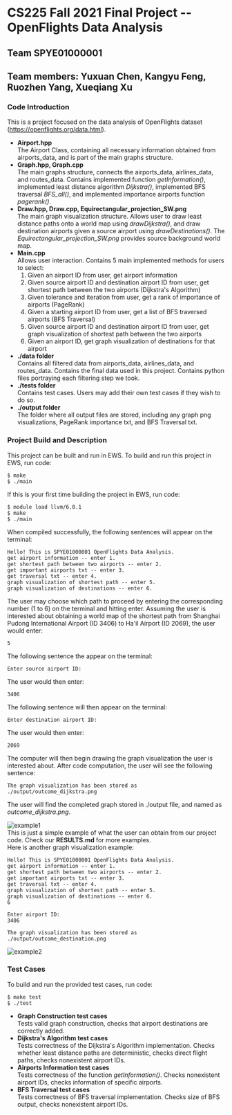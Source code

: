 # CS225 Fall 2021 Final Project -- OpenFlights Data Analysis
## Team SPYE01000001  
## Team members: Yuxuan Chen, Kangyu Feng, Ruozhen Yang, Xueqiang Xu

### Code Introduction  
This is a project focused on the data analysis of OpenFlights dataset (https://openflights.org/data.html).  
 - __Airport.hpp__  
The Airport Class, containing all necessary information obtained from airports_data, and is part of the main graphs structure.    
 - __Graph.hpp, Graph.cpp__  
The main graphs structure, connects the airports_data, airlines_data, and routes_data. Contains implemented function *getInformation()*, implemented least distance algorithm *Dijkstra()*, implemented BFS traversal *BFS_all()*, and implemented importance airports function *pagerank()*.  
 - __Draw.hpp, Draw.cpp, Equirectangular_projection_SW.png__  
The main graph visualization structure. Allows user to draw least distance paths onto a world map using *drawDijkstra()*, and draw destination airports given a source airport using *drawDestinations()*. The *Equirectangular_projection_SW.png* provides source background world map.  
 - __Main.cpp__  
Allows user interaction. Contains 5 main implemented methods for users to select:  
    1. Given an airport ID from user, get airport information  
    2. Given source airport ID and destination airport ID from user, get shortest path between the two airports  (Dijkstra's Algorithm)  
    3. Given tolerance and iteration from user, get a rank of importance of airports  (PageRank)  
    4. Given a starting airport ID from user, get a list of BFS traversed airports  (BFS Traversal)  
    5. Given source airport ID and destination airport ID from user, get graph visualization of shortest path between the two airports  
    6. Given an airport ID, get graph visualization of destinations for that airport  
 - __./data folder__  
Contains all filtered data from airports_data, airlines_data, and routes_data. Contains the final data used in this project. Contains python files portraying each filtering step we took.  
 - __./tests folder__  
Contains test cases. Users may add their own test cases if they wish to do so.  
 - __./output folder__  
The folder where all output files are stored, including any graph png visualizations, PageRank importance txt, and BFS Traversal txt.  

### Project Build and Description
This project can be built and run in EWS. To build and run this project in EWS, run code:  
```
$ make  
$ ./main  
```
If this is your first time building the project in EWS, run code:  
```
$ module load llvm/6.0.1
$ make
$ ./main
```
When compiled successfully, the following sentences will appear on the terminal:  
```
Hello! This is SPYE01000001 OpenFlights Data Analysis.
get airport information -- enter 1.
get shortest path between two airports -- enter 2.
get important airports txt -- enter 3.
get traversal txt -- enter 4.
graph visualization of shortest path -- enter 5.
graph visualization of destinations -- enter 6.
```
The user may choose which path to proceed by entering the corresponding number (1 to 6) on the terminal and hitting enter. Assuming the user is interested about obtaining a world map of the shortest path from Shanghai Pudong International Airport (ID 3406) to Ha'il Airport (ID 2069), the user would enter:  
```
5
```
The following sentence the appear on the terminal:  
```
Enter source airport ID:
```
The user would then enter:
```
3406
```
The following sentence will then appear on the terminal:  
```
Enter destination airport ID:
```
The user would then enter:  
```
2069
```
The computer will then begin drawing the graph visualization the user is interested about. After code computation, the user will see the following sentence:  
```
The graph visualization has been stored as ./output/outcome_dijkstra.png
```
The user will find the completed graph stored in ./output file, and named as *outcome_dijkstra.png*.  
  
![example1](https://github-dev.cs.illinois.edu/cs225-fa21/ruozhen2-xx19-kangyuf2-yuxuan19/blob/main/output/example_dijkstra_3406to2069.png)  
This is just a simple example of what the user can obtain from our project code. Check our __RESULTS.md__ for more examples.    
Here is another graph visualization example:
```
Hello! This is SPYE01000001 OpenFlights Data Analysis.
get airport information -- enter 1.
get shortest path between two airports -- enter 2.
get important airports txt -- enter 3.
get traversal txt -- enter 4.
graph visualization of shortest path -- enter 5.
graph visualization of destinations -- enter 6.
6
 
Enter airport ID:
3406
 
The graph visualization has been stored as ./output/outcome_destination.png
```
![example2](https://github-dev.cs.illinois.edu/cs225-fa21/ruozhen2-xx19-kangyuf2-yuxuan19/blob/main/output/example_destination_3406.png)  

### Test Cases  
To build and run the provided test cases, run code:
```
$ make test
$ ./test
```
 - __Graph Construction test cases__  
Tests valid graph construction, checks that airport destinations are correctly added.  
 - __Dijkstra's Algorithm test cases__  
Tests correctness of the Dijkstra's Algorithm implementation. Checks whether least distance paths are deterministic, checks direct flight paths, checks nonexistent airport IDs.  
 - __Airports Information test cases__  
Tests correctness of the function *getInformation()*. Checks nonexistent airport IDs, checks information of specific airports.  
 - __BFS Traversal test cases__  
Tests correctness of BFS traversal implementation. Checks size of BFS output, checks nonexistent airport IDs.  
